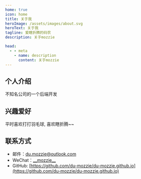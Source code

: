 ```yaml
---
home: true
icon: home
title: 关于我
heroImage: /assets/images/about.svg
heroText: 关于我
tagline: 爱瞎折腾的码农
description: 关于mozzie

head:
  - - meta
    - name: description
      content: 关于mozzie
---
```


## 个人介绍
不知名公司的一个后端开发


## 兴趣爱好

<!-- prettier-ignore -->
平时喜欢打打羽毛球, 喜欢瞎折腾~~

## 联系方式

- 邮件：[du.mozzie@outlook.com](mailto:du.mozzie@outlook.com)
- WeChat：[\_\_mozzie\_\_](https://raw.githubusercontent.com/du-mozzie/PicGo/master/images/wechat.jpg)
- GitHub: [https://github.com/du-mozzie/du-mozzie.github.io](https://github.com/du-mozzie/du-mozzie.github.io)